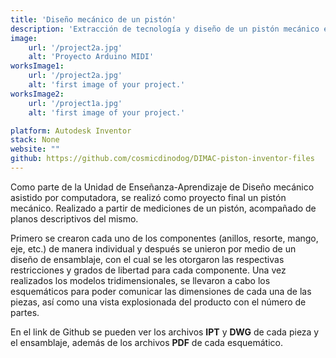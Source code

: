 ```yaml
---
title: 'Diseño mecánico de un pistón'
description: 'Extracción de tecnología y diseño de un pistón mecánico en Autodesk Inventor, con modelos 3D y esquemáticos con cotas normalizadas.'
image:
    url: '/project2a.jpg'
    alt: 'Proyecto Arduino MIDI'
worksImage1:
    url: '/project2a.jpg'
    alt: 'first image of your project.'
worksImage2:
    url: '/project1a.jpg'
    alt: 'first image of your project.'

platform: Autodesk Inventor
stack: None
website: ""
github: https://github.com/cosmicdinodog/DIMAC-piston-inventor-files
---
```


Como parte de la Unidad de Enseñanza-Aprendizaje de Diseño mecánico asistido por computadora, se realizó como proyecto final un pistón mecánico. Realizado a partir de mediciones de un pistón, acompañado de planos descriptivos del mismo.

Primero se crearon cada uno de los componentes (anillos, resorte, mango, eje, etc.) de manera individual y después se unieron por medio de un diseño de ensamblaje, con el cual se les otorgaron las respectivas restricciones y grados de libertad para cada componente. Una vez realizados los modelos tridimensionales, se llevaron a cabo los esquemáticos para poder comunicar las dimensiones de cada una de las piezas, así como una vista explosionada del producto con el número de partes.

En el link de Github se pueden ver los archivos **IPT** y **DWG** de cada pieza y el ensamblaje, además de los archivos **PDF** de cada esquemático.
